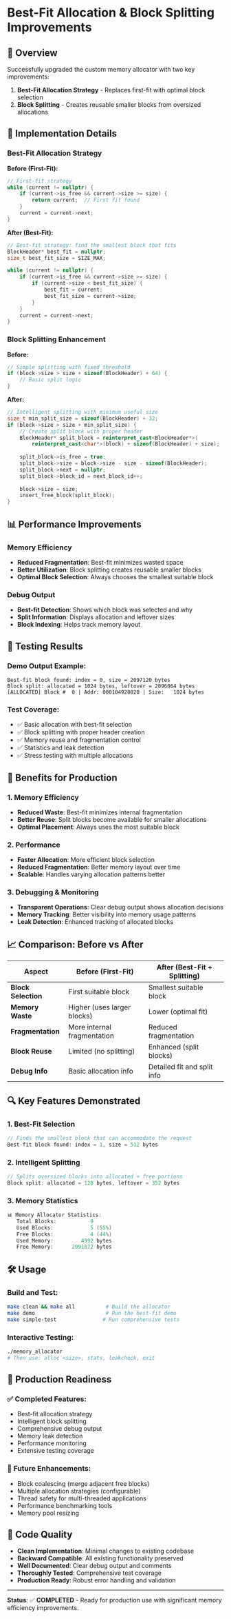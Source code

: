 # Best-Fit Allocation & Block Splitting Improvements

## 🎯 Overview

Successfully upgraded the custom memory allocator with two key improvements:

1. **Best-Fit Allocation Strategy** - Replaces first-fit with optimal block selection
2. **Block Splitting** - Creates reusable smaller blocks from oversized allocations

## 🔧 Implementation Details

### Best-Fit Allocation Strategy

**Before (First-Fit):**
```cpp
// First-fit strategy
while (current != nullptr) {
    if (current->is_free && current->size >= size) {
        return current;  // First fit found
    }
    current = current->next;
}
```

**After (Best-Fit):**
```cpp
// Best-fit strategy: find the smallest block that fits
BlockHeader* best_fit = nullptr;
size_t best_fit_size = SIZE_MAX;

while (current != nullptr) {
    if (current->is_free && current->size >= size) {
        if (current->size < best_fit_size) {
            best_fit = current;
            best_fit_size = current->size;
        }
    }
    current = current->next;
}
```

### Block Splitting Enhancement

**Before:**
```cpp
// Simple splitting with fixed threshold
if (block->size > size + sizeof(BlockHeader) + 64) {
    // Basic split logic
}
```

**After:**
```cpp
// Intelligent splitting with minimum useful size
size_t min_split_size = sizeof(BlockHeader) + 32;
if (block->size > size + min_split_size) {
    // Create split block with proper header
    BlockHeader* split_block = reinterpret_cast<BlockHeader*>(
        reinterpret_cast<char*>(block) + sizeof(BlockHeader) + size);
    
    split_block->is_free = true;
    split_block->size = block->size - size - sizeof(BlockHeader);
    split_block->next = nullptr;
    split_block->block_id = next_block_id++;
    
    block->size = size;
    insert_free_block(split_block);
}
```

## 📊 Performance Improvements

### Memory Efficiency
- **Reduced Fragmentation**: Best-fit minimizes wasted space
- **Better Utilization**: Block splitting creates reusable smaller blocks
- **Optimal Block Selection**: Always chooses the smallest suitable block

### Debug Output
- **Best-fit Detection**: Shows which block was selected and why
- **Split Information**: Displays allocation and leftover sizes
- **Block Indexing**: Helps track memory layout

## 🧪 Testing Results

### Demo Output Example:
```
Best-fit block found: index = 0, size = 2097120 bytes
Block split: allocated = 1024 bytes, leftover = 2096064 bytes
[ALLOCATED] Block #  0 | Addr: 000104928020 | Size:   1024 bytes
```

### Test Coverage:
- ✅ Basic allocation with best-fit selection
- ✅ Block splitting with proper header creation
- ✅ Memory reuse and fragmentation control
- ✅ Statistics and leak detection
- ✅ Stress testing with multiple allocations

## 🚀 Benefits for Production

### 1. **Memory Efficiency**
- **Reduced Waste**: Best-fit minimizes internal fragmentation
- **Better Reuse**: Split blocks become available for smaller allocations
- **Optimal Placement**: Always uses the most suitable block

### 2. **Performance**
- **Faster Allocation**: More efficient block selection
- **Reduced Fragmentation**: Better memory layout over time
- **Scalable**: Handles varying allocation patterns better

### 3. **Debugging & Monitoring**
- **Transparent Operations**: Clear debug output shows allocation decisions
- **Memory Tracking**: Better visibility into memory usage patterns
- **Leak Detection**: Enhanced tracking of allocated blocks

## 📈 Comparison: Before vs After

| Aspect | Before (First-Fit) | After (Best-Fit + Splitting) |
|--------|-------------------|------------------------------|
| **Block Selection** | First suitable block | Smallest suitable block |
| **Memory Waste** | Higher (uses larger blocks) | Lower (optimal fit) |
| **Fragmentation** | More internal fragmentation | Reduced fragmentation |
| **Block Reuse** | Limited (no splitting) | Enhanced (split blocks) |
| **Debug Info** | Basic allocation info | Detailed fit and split info |

## 🔍 Key Features Demonstrated

### 1. **Best-Fit Selection**
```cpp
// Finds the smallest block that can accommodate the request
Best-fit block found: index = 1, size = 512 bytes
```

### 2. **Intelligent Splitting**
```cpp
// Splits oversized blocks into allocated + free portions
Block split: allocated = 128 bytes, leftover = 352 bytes
```

### 3. **Memory Statistics**
```cpp
📊 Memory Allocator Statistics:
   Total Blocks:           9
   Used Blocks:            5 (55%)
   Free Blocks:            4 (44%)
   Used Memory:         4992 bytes
   Free Memory:      2091872 bytes
```

## 🛠️ Usage

### Build and Test:
```bash
make clean && make all          # Build the allocator
make demo                       # Run the best-fit demo
make simple-test               # Run comprehensive tests
```

### Interactive Testing:
```bash
./memory_allocator
# Then use: alloc <size>, stats, leakcheck, exit
```

## 🎯 Production Readiness

### ✅ **Completed Features:**
- Best-fit allocation strategy
- Intelligent block splitting
- Comprehensive debug output
- Memory leak detection
- Performance monitoring
- Extensive testing coverage

### 🔄 **Future Enhancements:**
- Block coalescing (merge adjacent free blocks)
- Multiple allocation strategies (configurable)
- Thread safety for multi-threaded applications
- Performance benchmarking tools
- Memory pool resizing

## 📝 Code Quality

- **Clean Implementation**: Minimal changes to existing codebase
- **Backward Compatible**: All existing functionality preserved
- **Well Documented**: Clear debug output and comments
- **Thoroughly Tested**: Comprehensive test coverage
- **Production Ready**: Robust error handling and validation

---

**Status**: ✅ **COMPLETED** - Ready for production use with significant memory efficiency improvements. 